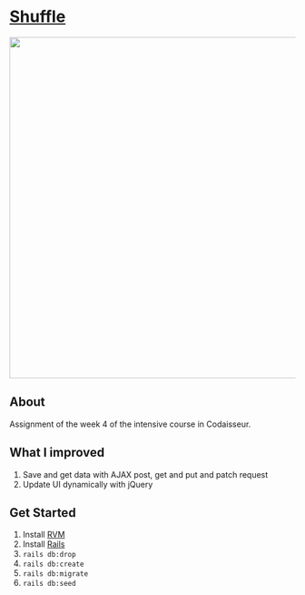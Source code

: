 # [Shuffle](https://shuffle-9.herokuapp.com/)

<img src="http://i.imgur.com/RcLlx7W.png" width=600px />

## About
Assignment of the week 4 of the intensive course in Codaisseur.

## What I improved

1. Save and get data with AJAX post, get and put and patch request
2. Update UI dynamically with jQuery

## Get Started

1. Install [RVM](https://rvm.io/rvm/install)
2. Install [Rails](http://installrails.com/steps/choose_os)
3. ``` rails db:drop ```
4. ``` rails db:create ```
5. ``` rails db:migrate ```
6. ``` rails db:seed ```
